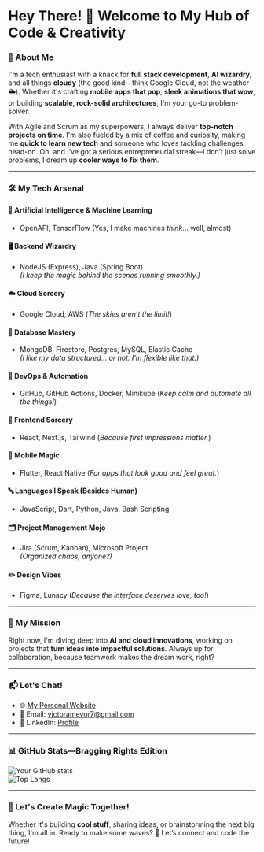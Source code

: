 # Hey There! 👋 Welcome to My Hub of Code & Creativity

### 🌟 About Me
I'm a tech enthusiast with a knack for **full stack development**, **AI wizardry**, and all things **cloudy** (the good kind—think Google Cloud, not the weather 🌥️). Whether it's crafting **mobile apps that pop**, **sleek animations that wow**, or building **scalable, rock-solid architectures**, I'm your go-to problem-solver. 

With Agile and Scrum as my superpowers, I always deliver **top-notch projects on time**. I'm also fueled by a mix of coffee and curiosity, making me **quick to learn new tech** and someone who loves tackling challenges head-on. Oh, and I’ve got a serious entrepreneurial streak—I don’t just solve problems, I dream up **cooler ways to fix them**.

---

### 🛠️ My Tech Arsenal

#### 🤖 **Artificial Intelligence & Machine Learning**
- OpenAPI, TensorFlow (Yes, I make machines *think*... well, almost)

#### 🖥️ **Backend Wizardry**
- NodeJS (Express), Java (Spring Boot)  
  *(I keep the magic behind the scenes running smoothly.)*

#### ☁️ **Cloud Sorcery**
- Google Cloud, AWS (*The skies aren’t the limit!*)

#### 💾 **Database Mastery**
- MongoDB, Firestore, Postgres, MySQL, Elastic Cache  
  *(I like my data structured… or not. I’m flexible like that.)*

#### 🔧 **DevOps & Automation**
- GitHub, GitHub Actions, Docker, Minikube (*Keep calm and automate all the things!*)

#### 🎨 **Frontend Sorcery**
- React, Next.js, Tailwind (*Because first impressions matter.*)

#### 📱 **Mobile Magic**
- Flutter, React Native (*For apps that look good *and* feel great.*)

#### 🔤 **Languages I Speak (Besides Human)**
- JavaScript, Dart, Python, Java, Bash Scripting

#### 🗂️ **Project Management Mojo**
- Jira (Scrum, Kanban), Microsoft Project  
  *(Organized chaos, anyone?)*

#### ✏️ **Design Vibes**
- Figma, Lunacy (*Because the interface deserves love, too!*)

---

### 🚀 My Mission
Right now, I'm diving deep into **AI and cloud innovations**, working on projects that **turn ideas into impactful solutions**. Always up for collaboration, because teamwork makes the dream work, right?

---

### 📬 Let's Chat!
- 🌐 [My Personal Website](brumnet.github.io)
- 📧 Email: [victoramevor7@gmail.com](mailto:your-email@example.com)
- 💼 LinkedIn: [Profile](https://www.linkedin.com/in/vicoyce/)

---

### 📊 GitHub Stats—Bragging Rights Edition
![Your GitHub stats](https://github-readme-stats.vercel.app/api?username=brumnet&show_icons=true&theme=tokyonight)  
![Top Langs](https://github-readme-stats.vercel.app/api/top-langs/?username=brumnet&layout=compact&theme=tokyonight)

---

### 🌈 Let's Create Magic Together!
Whether it's building **cool stuff**, sharing ideas, or brainstorming the next big thing, I'm all in. Ready to make some waves? 🌊 Let’s connect and code the future!

